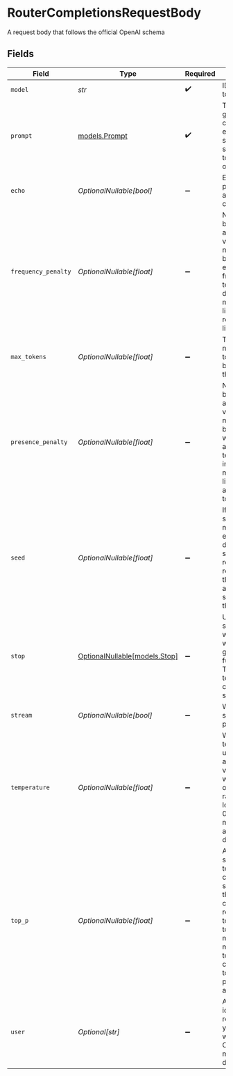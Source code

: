 # RouterCompletionsRequestBody

A request body that follows the official OpenAI schema


## Fields

| Field                                                                                                                                                                                                                                       | Type                                                                                                                                                                                                                                        | Required                                                                                                                                                                                                                                    | Description                                                                                                                                                                                                                                 |
| ------------------------------------------------------------------------------------------------------------------------------------------------------------------------------------------------------------------------------------------- | ------------------------------------------------------------------------------------------------------------------------------------------------------------------------------------------------------------------------------------------- | ------------------------------------------------------------------------------------------------------------------------------------------------------------------------------------------------------------------------------------------- | ------------------------------------------------------------------------------------------------------------------------------------------------------------------------------------------------------------------------------------------- |
| `model`                                                                                                                                                                                                                                     | *str*                                                                                                                                                                                                                                       | :heavy_check_mark:                                                                                                                                                                                                                          | ID of the model to use                                                                                                                                                                                                                      |
| `prompt`                                                                                                                                                                                                                                    | [models.Prompt](../models/prompt.md)                                                                                                                                                                                                        | :heavy_check_mark:                                                                                                                                                                                                                          | The prompt(s) to generate completions for, encoded as a string, array of strings, array of tokens, or array of token arrays.                                                                                                                |
| `echo`                                                                                                                                                                                                                                      | *OptionalNullable[bool]*                                                                                                                                                                                                                    | :heavy_minus_sign:                                                                                                                                                                                                                          | Echo back the prompt in addition to the completion                                                                                                                                                                                          |
| `frequency_penalty`                                                                                                                                                                                                                         | *OptionalNullable[float]*                                                                                                                                                                                                                   | :heavy_minus_sign:                                                                                                                                                                                                                          | Number between -2.0 and 2.0. Positive values penalize new tokens based on their existing frequency in the text so far, decreasing the model's likelihood to repeat the same line verbatim.                                                  |
| `max_tokens`                                                                                                                                                                                                                                | *OptionalNullable[float]*                                                                                                                                                                                                                   | :heavy_minus_sign:                                                                                                                                                                                                                          | The maximum number of tokens that can be generated in the completion.                                                                                                                                                                       |
| `presence_penalty`                                                                                                                                                                                                                          | *OptionalNullable[float]*                                                                                                                                                                                                                   | :heavy_minus_sign:                                                                                                                                                                                                                          | Number between -2.0 and 2.0. Positive values penalize new tokens based on whether they appear in the text so far, increasing the model's likelihood to talk about new topics.                                                               |
| `seed`                                                                                                                                                                                                                                      | *OptionalNullable[float]*                                                                                                                                                                                                                   | :heavy_minus_sign:                                                                                                                                                                                                                          | If specified, our system will make a best effort to sample deterministically, such that repeated requests with the same seed and parameters should return the same result.                                                                  |
| `stop`                                                                                                                                                                                                                                      | [OptionalNullable[models.Stop]](../models/stop.md)                                                                                                                                                                                          | :heavy_minus_sign:                                                                                                                                                                                                                          | Up to 4 sequences where the API will stop generating further tokens. The returned text will not contain the stop sequence.                                                                                                                  |
| `stream`                                                                                                                                                                                                                                    | *OptionalNullable[bool]*                                                                                                                                                                                                                    | :heavy_minus_sign:                                                                                                                                                                                                                          | Whether to stream back partial progress.                                                                                                                                                                                                    |
| `temperature`                                                                                                                                                                                                                               | *OptionalNullable[float]*                                                                                                                                                                                                                   | :heavy_minus_sign:                                                                                                                                                                                                                          | What sampling temperature to use, between 0 and 2. Higher values like 0.8 will make the output more random, while lower values like 0.2 will make it more focused and deterministic.                                                        |
| `top_p`                                                                                                                                                                                                                                     | *OptionalNullable[float]*                                                                                                                                                                                                                   | :heavy_minus_sign:                                                                                                                                                                                                                          | An alternative to sampling with temperature, called nucleus sampling, where the model considers the results of the tokens with top_p probability mass. So 0.1 means only the tokens comprising the top 10% probability mass are considered. |
| `user`                                                                                                                                                                                                                                      | *Optional[str]*                                                                                                                                                                                                                             | :heavy_minus_sign:                                                                                                                                                                                                                          | A unique identifier representing your end-user, which can help OpenAI to monitor and detect abuse.                                                                                                                                          |